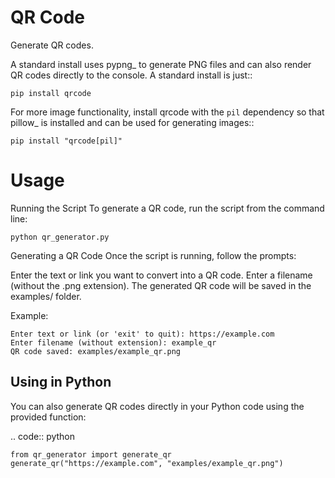 # QR Code

Generate QR codes.

A standard install uses pypng_ to generate PNG files and can also render QR
codes directly to the console. A standard install is just::

    pip install qrcode

For more image functionality, install qrcode with the ``pil`` dependency so
that pillow_ is installed and can be used for generating images::

    pip install "qrcode[pil]"


Usage
=====

Running the Script
To generate a QR code, run the script from the command line:

    python qr_generator.py


Generating a QR Code
Once the script is running, follow the prompts:

Enter the text or link you want to convert into a QR code.
Enter a filename (without the .png extension).
The generated QR code will be saved in the examples/ folder.

Example:

    Enter text or link (or 'exit' to quit): https://example.com  
    Enter filename (without extension): example_qr  
    QR code saved: examples/example_qr.png  

Using in Python
--------------

You can also generate QR codes directly in your Python code using the provided function:

.. code:: python

    from qr_generator import generate_qr  
    generate_qr("https://example.com", "examples/example_qr.png")
